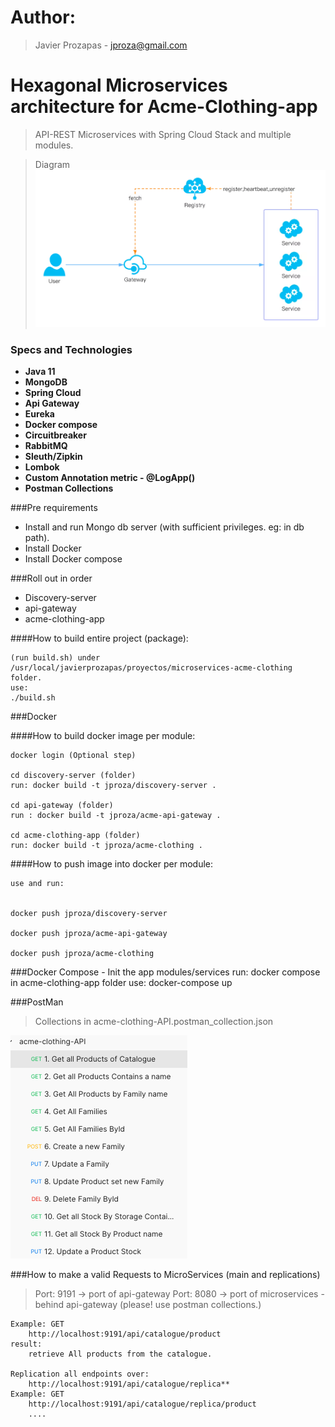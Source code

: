 # Author:
> Javier Prozapas - jproza@gmail.com
# Hexagonal Microservices architecture for Acme-Clothing-app

> API-REST Microservices with Spring Cloud Stack and multiple modules.


> Diagram
>   ![img_1.png](img_1.png)

### Specs and Technologies

- **Java 11**
- **MongoDB**
- **Spring Cloud**
- **Api Gateway**
- **Eureka**
- **Docker compose**
- **Circuitbreaker**
- **RabbitMQ**
- **Sleuth/Zipkin**
- **Lombok**
- **Custom Annotation metric -  @LogApp()**
- **Postman Collections**

###Pre requirements
* Install and run Mongo db server (with sufficient privileges. eg: in db path).
* Install Docker 
* Install Docker compose


###Roll out in order
 - Discovery-server
 - api-gateway
 - acme-clothing-app
 

####How to build entire project (package):
    
    (run build.sh) under /usr/local/javierprozapas/proyectos/microservices-acme-clothing folder.
    use:
    ./build.sh

###Docker

####How to build docker image per module:

    docker login (Optional step)

    cd discovery-server (folder)
    run: docker build -t jproza/discovery-server .

    cd api-gateway (folder)
    run : docker build -t jproza/acme-api-gateway .

    cd acme-clothing-app (folder)
    run: docker build -t jproza/acme-clothing .

####How to push image into docker per module:

    use and run:

    
    docker push jproza/discovery-server

    docker push jproza/acme-api-gateway

    docker push jproza/acme-clothing


###Docker Compose - Init the app modules/services
    run: docker compose in  acme-clothing-app folder
    use: docker-compose up

###PostMan 
> Collections in acme-clothing-API.postman_collection.json

![img.png](img.png)

###How to make a valid Requests to MicroServices (main and replications)
> Port: 9191 -> port of api-gateway
> Port: 8080 -> port of microservices  - behind api-gateway
(please! use postman collections.)

    
    Example: GET 
        http://localhost:9191/api/catalogue/product
    result:
        retrieve All products from the catalogue.
    
    Replication all endpoints over:
        http://localhost:9191/api/catalogue/replica**
    Example: GET
        http://localhost:9191/api/catalogue/replica/product
        ....
        


    